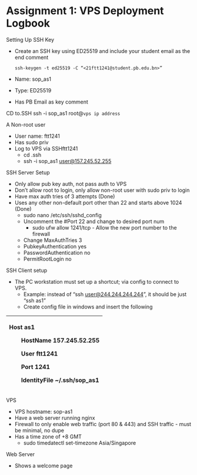 ﻿# Assignment 1: VPS Deployment Logbook

Setting Up SSH Key

- Create an SSH key using ED25519 and include your student email as the end comment

	```
	ssh-keygen -t ed25519 -C “<21ftt1241@student.pb.edu.bn>”
	```
	
- Name: sop\_as1
- Type: ED25519
- Has PB Email as key comment

CD to.SSH
ssh -i sop_as1 root@``vps ip address``

A Non-root user

- User name: ftt1241
- Has sudo priv
- Log to VPS via SSHftt1241
  - cd .ssh
  - ssh -i sop\_as1 user@157.245.52.255

SSH Server Setup

- Only allow pub key auth, not pass auth to VPS
- Don’t allow root to login, only allow non-root user with sudo priv to login
- Have max auth tries of 3 attempts (Done)
- Uses any other non-default port other than 22 and starts above 1024 (Done)
  - sudo nano /etc/ssh/sshd\_config
  - Uncomment the #Port 22 and change to desired port num
    - sudo ufw allow 1241/tcp - Allow the new port number to the firewall
  - Change MaxAuthTries 3
  - PubkeyAuthentication yes
  - PasswordAuthentication no
  - PermitRootLogin no

SSH Client setup

- The PC workstation must set up a shortcut; via config to connect to VPS.
  - Example: instead of “ssh user@244.244.244.244”, it should be just “ssh as1”
  - Create config file in windows and insert the following


|<p>Host as1</p><p>`    `HostName 157.245.52.255</p><p>`    `User ftt1241</p><p>`    `Port 1241</p><p>`    `IdentityFile ~/.ssh/sop\_as1</p>|
| :- |


VPS

- VPS hostname: sop-as1
- Have a web server running nginx
- Firewall to only enable web traffic (port 80 & 443) and SSH traffic - must be minimal, no dupe
- Has a time zone of +8 GMT
  - sudo timedatectl set-timezone Asia/Singapore

Web Server

- Shows a welcome page
